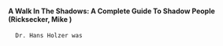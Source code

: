 #### A Walk In The Shadows: A Complete Guide To Shadow People (Ricksecker, Mike )
      Dr. Hans Holzer was

